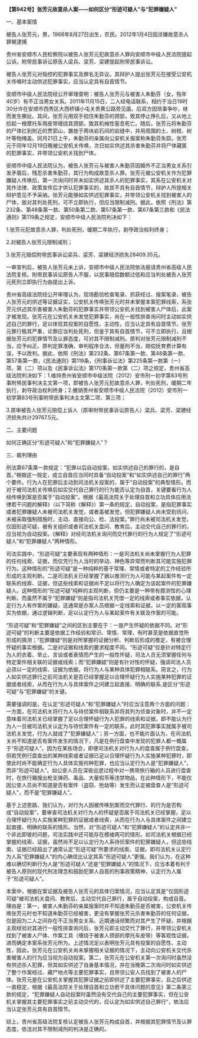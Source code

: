 **【第942号】张芳元故意杀人案——如何区分“形迹可疑人”与“犯罪嫌疑人”**

一、基本案情

被告人张芳元，男，1968年8月27日出生，农民。2012年1月4日因涉嫌故意杀人罪被逮捕

贵州省安顺市人民检察院以被告人张芳元犯故意杀人罪向安顺市中级人民法院提起公诉。附带民事诉讼原告人梁兵、梁芳、梁建提起附带民事诉讼。

被告人张芳元对指控的犯罪事实及罪名无异议。其辩护人提出张芳元在接受公安机关传唤时主动供述犯罪事实，应当认定具有自首情节。

安顺市中级人民法院经公开审理查明：被告人张芳元与被害人朱勤芬（女，殁年40岁）有不正当男女关系。2011年11月15日，二人经电话联系，相约于当日19时30分许在安顺市西秀区大西桥镇小屯关贵黄公路旁见面。后双方因琐事争吵，继而发生撕扯。其间，张芳元用双手掐住朱勤芬的颈部，致其停止挣扎后，又从地上捡起一根摩托车用皮带缠绕其颈部，致其机械性窒息死亡。随后，张芳元将朱勤芬的尸体扛到附近的贾郭山，置放于两块岩石间的岩缝中，并用周围的土、树枝、树叶等物掩盖。同月21日上午，朱勤芬的亲属向公安机关报案称朱勤芬失踪。张芳元于同年12月19日晚被公安机关传唤，次日如实供述其杀害朱勤芬并将尸体藏匿的犯罪事实，并带领公安机关找到尸体。

安顺市中级人民法院认为，被告人张芳元与被害人朱勤芬因婚外不正当男女关系引发矛盾后，残忍杀害朱勤芬，其行为构成故意杀人罪。张芳元被公安机关作为犯罪嫌疑人传唤后，第一次询问时并未如实供述其杀人的犯罪事实，其系在公安机关对其作法律、政策宣传后才供认犯罪事实的，故其不具有自首情节，辩护人所提相关辩护意见不予采纳。张芳元能够如实供述犯罪事实，并带领公安机关找到被害人的尸体，故对其判处死刑，可不立即执行，但应当限制减刑。据此，依照《刑法》第232条、第48条第一款、第50条第二款、第57条第一款、第67条第三款和《民法通则》第119条之规定，安顺市中级人民法院判决如下：

1.张芳元犯故意杀人罪，判处死刑，缓期二年执行，剥夺政治权利终身；

2.对被告人张芳元限制减刑；

3.张芳元赔偿附带民事诉讼梁兵、梁芳、梁建经济损失28409.35元。

一审宣判后，被告人张芳元未上诉，安顺市中级人民法院依法报请贵州省高级人民法院复核。附带民事诉讼原告人不服，以民事赔偿数额过低和应当判处被告人张芳元死刑立即执行为由提出上诉。

贵州省高级法院经公开审理认为，现场勘验检查笔录、抓获经过、报案笔录、被告人张芳元的供述等证据证实，公安机关传唤张芳元时并未掌握本案犯罪线索，系张芳元供述其杀害被害人朱勤芬的犯罪事实并带领公安机关找到被害人尸体后，此案才被发现。张芳元在公安机关未发觉犯罪事实，尚在一般性排查询问时主动如实供述自己的罪行，足以体现其投案的自愿性、主动性，应当认定具有自首情节。张芳元罪行极其严重，论罪应当判处死刑，但鉴于其有自首情节，可不立即执行，且根据张芳元的犯罪情节及认罪态度，可对其不限制减刑。原判对张芳元限制减刑不当，应予纠正。原判定罪准确，审判程序合法，但量刑不当，赔偿抚育费计算有误，予以改判。据此，依照《刑法》第232条、第67条第一款、第48条第一款、第57条第一款，《民法通则》第119条，《刑事诉讼法》第225条第一款第（一）项、第（二）项以及《民事诉讼法》第170条第一款第（二）项之规定，贵州省高级法院判决如下：1.维持贵州省安顺市中级法院（2012）安市刑一初字第83号刑事附带民事判决主文第一项，即被告人张芳元犯故意杀人罪，判处死刑，缓期二年执行，剥夺政治权利终身；2.撤销贵州省安顺市中级人民法院（2012）安市刑一初学第83号刑事附带民事判决主文第二项、第三项；

3.原审被告人张芳元赔偿上诉人（原审附带民事诉讼原告人）梁兵、梁芳、梁建经济损失共计29767.5元。

二、主要问题

如何正确区分“形迹可疑人”和“犯罪嫌疑人”？

三、裁判理由

刑法第67条第一款规定：“犯罪以后自动投案，如实供述自己的罪行的，是自首。”根据这一规定，成立自首应当同时具备“自动投案”和“如实供述自己的罪行”两个要件。行为人在犯罪后主动到司法机关投案的，属于“自动投案”的典型情形。而对于被司法机关传唤后如实交代自己罪行的行为能否认定为自首，关键要看行为人经传唤到案是否属于“自动投案”。根据《最高法院关于处理自首和立功具体应用法律若干问题的解释》（以下简称《解释》）第一条的规定，自动投案，是指犯罪事实或者犯罪嫌疑人未被司法机关发觉，或者虽被发觉，但犯罪嫌疑人尚未受到讯问、未被采取强制措施时，主动、直接向公、检、法投案。”罪行尚未被司法机关发觉，仅因形迹可疑，被有关组织或者司法机关盘问、教育后，主动交代自己的罪行的，应当视为自动投案。《解释》对经司法机关询问而交代罪行的行为人规定了“形迹可疑人”和“犯罪嫌疑人”两种情形。

司法实践中，“形迹可疑”主要表现有两种情形：一是司法机关尚未掌握行为人犯罪的任何线索、证据，而仅凭行为人当时的举动、神色等异常而判断其可能实施犯罪行为。这种情形的“形迹可疑”是一种纯粹的基于常理、常情或者特定的工作经验所形成的主观判断。二是司法机关已经掌握了据以推测行为人可能与某起案件有一定联系的线索、证据，但这些线索和证据尚不足以将行为人确定为该起案件的犯罪嫌疑人。这种情形的“形迹可疑”纯粹的主观判断，但仍主要是一种带有臆测性的心理判断。而虽然不属于“犯罪嫌疑”则是指司法机关凭借一定的线索或者事实依据，认定行为人有作案的嫌疑，这通常是办案人员根据一定线索和证据，以一定的客观事实为依据，通过逻辑判断，足以认定行为人与某起案件有关联及作案的可能。

“形迹可疑”和“犯罪嫌疑”之间的区别主要在于：一是产生怀疑的依据不同。对“形迹可疑”的判断主要是依据工作经验和常识、常情、常理，有时甚至是依据直觉所形成的猜测；“犯罪嫌疑”则是对所掌握的证据分析、判断后形成的推定，有被合理怀疑的事实根据。二是对证据和线索的要求程度不同。“形迹可疑”仅是针对特定行为人的衣着、举止、言谈或者表情而产生的一般性怀疑，司法人员无须掌握任何与特定案件相关联的证据或线索；而“犯罪嫌疑”则是有针对性的怀疑，强调司法人员必须以一定的线索、证据为依据，将行为人与某种具体犯罪相联系。简言之，行为人如实供述罪行之前司法机关是否已经掌握足以合理怀疑行为人实施某种犯罪的证据或者线索，从而在行为人与具体案件之间建立起直接、明确的联系.是区分“形迹可疑”与“犯罪嫌疑”的关键。

需要强调的是，在认定“形迹可疑人”和“犯罪嫌疑人”时应当注意两个方面的问题：一方面，在司法机关将行为人与待侦案件相联系并将其列为侦查对象时，并不一定意味着司法机关已经掌握了足以合理怀疑行为人犯罪的线索和证据，即不能认为行为人一旦被司法机关认定为与待侦案件有一定的联系，此时其犯罪事实就属手被司法机关发觉，行为人就成了“犯罪嫌疑人”；另一方面，也不能片面认为，在司法机关尚不知道是否有案件发生的情况下，凡是在例行盘查中发现的犯罪人都一概属于“形迹可疑人”。因为在某些场合，即便司法机关对行为人的盘查属于例行盘查，但若凭例行盘查出的某种线索或者证据已足以合理怀疑行为人实施某种犯罪时，即使此时尚不能确定行为人具体实施何种犯罪，也应当认定行为人是“犯罪嫌疑人”，而非“形迹可疑人”。如公安人员在深夜巡逻过程中对一携带旅行箱的人员进行盘查时，在旅行箱搜出枪支弹药、毒品、大量假币等违禁物品，在此种情形下，不能仅因公安人员尚不知道是否有案件（盗窃、抢劫等）发生而认定被盘查人是“形迹可疑人”，而不是“犯罪嫌疑人”。

基于上述思路，我们认为，对行为人因被传唤到案而交代罪行、的行为是否构成“自动投案”，要审查司法机关对行为人的怀疑是否属于司法机关已经掌握，足以合理怀疑行为人实施某种犯罪的证据或者线索，从而在行为人与具体案件之间建立起直接、明确的联系的情形。当然，对“形迹可疑人”和“犯罪嫌疑人”的认定并非一个非此即彼的问题，司法实践中还可能存在模棱两可的情形。如司法机关根据已经掌握的线索、证据，虽然尚不足以认定行为人系待侦案件的犯罪嫌疑人，但这些线索、证据已经超出了通常认定“形迹可疑”所要求的线索、证据，即司法机关认定行为人系“犯罪嫌疑人”的内心确信比认定其系“形迹可疑人”更强。我们认为，在这种难以确切判断行为人是“形迹可疑人”还是“犯罪嫌疑人”的情况下，应当本着有利于被告人原则的现代刑法理念和鼓励犯罪人自首的刑事政策精神，认定行为人属于“形迹可疑人”。

本案中，根据在案证据及被告人张芳元的具体归案情况，应当认定其是“仅因形迹可疑”被司法机关盘问、教育后，主动交代自己罪行，属于自动投案，构成自首。理由是：第一，被害人朱勤芬的亲属报案时并不知道朱勤芬是否被害，公安机关传唤张芳元时也不知道朱勤芬已经被害，更没有掌握张芳元杀害朱勤芬的任何证据，仅是因为二人之间存在不正当男女关系、近期通话频繁而对其产生了怀疑，并根据主观经验对其进行一般性排查询问后，张芳元即主动交代了罪行，并带领公安机关找到了被害人尸体、作案工具（缠绕于被害人颈部的摩托车皮带）等客观性证据，进而确定本案系张芳元所为。上述情况足以表明张芳元具有投案的自愿性、主动性，因此，张芳元在公安机关尚未掌握相关证据的情况下，主动向公安机关交代杀害被害人的行为应当视为自动投案。第二，张芳元在公安机关第一次询问时虽然没有供述杀人犯罪，但其如实供述了自身基本情况，并在当晚第二次询问时如实供述了整个作案经过、藏尸地点等主要犯罪事实，且带领公安人员找到了被害人的尸体。张芳元是在公安机关掌握其犯罪证据之前即供述了主要犯罪事实，且之后供述一直稳定，根据《最高法院关于处理自首和立功若干具体问题的意见》第二条第三款的规定，“犯罪嫌疑人自动投案时虽然没有交代自己的主要犯罪事实，但在公安机关掌握其主要犯罪事实之前主动交代的，应认定为如实供述自己罪行”，依法应当认定张芳元具有自首情节。

综上，贵州省高级法院复核认定被告人张芳元构成自首，并根据其犯罪情节及认罪态度，依法对其不限制减刑的判决是正确的。